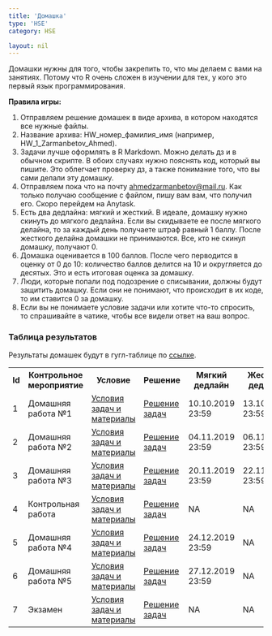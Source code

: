 ```yaml
---
title: 'Домашка'
type: 'HSE'
category: HSE

layout: nil
---
```


Домашки нужны для того, чтобы закрепить то, что мы делаем с вами на занятиях. Потому что R очень сложен в изучении для тех, у кого это первый язык программирования. 

__Правила игры:__

1. Отправляем решение домашек в виде архива, в котором находятся все нужные файлы.
2. Название архива: HW_номер_фамилия_имя (например, HW_1_Zarmanbetov_Ahmed).
3. Задачи лучше оформлять в R Markdown. Можно делать дз и в обычном скрипте. В обоих случаях нужно пояснять код, который вы пишите. Это облегчает проверку дз, а также понимание того, что вы сами делали эту домашку.
4. Отправляем пока что на почту ahmedzarmanbetov@mail.ru. Как только получаю сообщение с файлом, пишу вам вам, что получил его. Скоро перейдем на Anytask.
5. Есть два дедлайна: мягкий и жесткий. В идеале, домашку нужно скинуть до мягкого дедлайна. Если вы скидываете ее после мягкого делайна, то за каждый день получаете штраф равный 1 баллу. После жесткого делайна домашки не принимаются. Все, кто не скинул домашку, получают 0.
6. Домашка оценивается в 100 баллов. После чего перводится в оценку от 0 до 10: количество баллов делится на 10 и округляется до десятых. Это и есть итоговая оценка за домашку.
7. Люди, которые попали под подозрение о списывании, должны будут защитить домашку. Если они не понимают, что происходит в их коде, то им ставится 0 за домашку.
8. Если вы не понимаете условие задачи или хотите что-то спросить, то спрашивайте в чатике, чтобы все видели ответ на ваш вопрос. 

### Таблица результатов

Результаты домашек будут в гугл-таблице по [ссылке](https://docs.google.com/spreadsheets/d/1GyXG6apueERc4nV6tqRq1diej3PJbrdzO3eNW-joU6E/edit?usp=sharing). 

<table id="t01">
  <tr>
    <th> Id </th>
    <th> Контрольное мероприятие </th>
    <th> Условие </th>
    <th> Решение </th>
    <th> Мягкий дедлайн </th>
    <th> Жесткий дедлайн </th>
  </tr>
  <tr>
    <td> 1 </td>
    <td> Домашняя работа №1 </td>
    <td> <a href="https://ahmedushka7.github.io/R/homeworks/hw1/hw1.html" target="_blank"> Условия задач и материалы</a> </td>
    <td> <a href="https://ahmedushka7.github.io/R/homeworks/hw1/hw1_solution.html" target="_blank"> Решение задач </a> </td>
    <td> 10.10.2019 23:59 </td>
    <td> 13.10.2019 23:59 </td>
  </tr>
  <tr>
    <td> 2 </td>
    <td> Домашняя работа №2 </td>
    <td> <a href="https://ahmedushka7.github.io/R/homeworks/hw2/hw2.html" target="_blank"> Условия задач и материалы </a> </td>
    <td> <a href="https://ahmedushka7.github.io/R/homeworks/hw2/hw2_solution.html" target="_blank"> Решение задач </a> </td>
    <td> 04.11.2019 23:59  </td>
    <td> 06.11.2019 23:59  </td>
  </tr>
  <tr>
    <td> 3 </td>
    <td> Домашняя работа №3 </td>
    <td> <a href="https://ahmedushka7.github.io/R/homeworks/hw3/hw3.html" target="_blank"> Условия задач и материалы </a> </td>
    <td> <a href="https://ahmedushka7.github.io/R/homeworks/hw3/hw3_solution.html" target="_blank"> Решение задач </a> </td>
    <td> 20.11.2019 23:59  </td>
    <td> 22.11.2019 23:59  </td>
  </tr>
  <tr>
    <td> 4 </td>
    <td> Контрольная работа </td>
    <td> <a href="https://ahmedushka7.github.io/R/homeworks/test/test.html" target="_blank"> Условия задач и материалы </a> </td>
    <td> <a href="https://ahmedushka7.github.io/R/homeworks/test/test_solution.html" target="_blank"> Решение задач </a> </td>
    <td> NA </td>
    <td> NA </td>
  </tr>
  <tr>
    <td> 5 </td>
    <td> Домашняя работа №4 </td>
    <td> <a href="https://ahmedushka7.github.io/R/homeworks/hw4/hw4.html" target="_blank"> Условия задач и материалы </a> </td>
    <td> <a href="" target="_blank"> Решение задач </a> </td>
    <td> 24.12.2019 23:59  </td>
    <td> NA </td>
  </tr>
    <tr>
    <td> 6 </td>
    <td> Домашняя работа №5 </td>
    <td> <a href="https://ahmedushka7.github.io/R/homeworks/hw5/hw5.html" target="_blank"> Условия задач и материалы </a> </td>
    <td> <a href="" target="_blank"> Решение задач </a> </td>
    <td> 27.12.2019 23:59  </td>
    <td> NA </td>
  </tr>
    <tr>
    <td> 7 </td>
    <td> Экзамен </td>
    <td> <a href="https://ahmedushka7.github.io/R/homeworks/exam/exam.html" target="_blank"> Условия задач и материалы </a> </td>
    <td> <a href="https://ahmedushka7.github.io/R/homeworks/exam/exam_solution.html" target="_blank"> Решение задач </a> </td>
    <td> NA </td>
    <td> NA </td>
  </tr>
</table>
